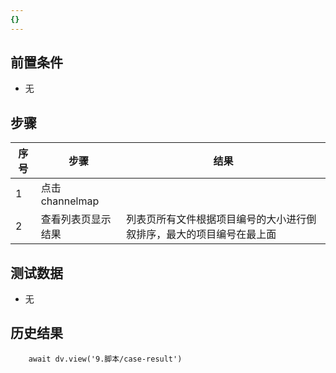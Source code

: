 ```yaml
---
{}
---
```


## 前置条件

- 无

## 步骤

| 序号  | 步骤           | 结果                                 |
| --- | ------------ | ---------------------------------- |
| 1   | 点击channelmap |                                    |
| 2   | 查看列表页显示结果    | 列表页所有文件根据项目编号的大小进行倒叙排序，最大的项目编号在最上面 |

## 测试数据

- 无

## 历史结果

```dataviewjs
    await dv.view('9.脚本/case-result')
```
